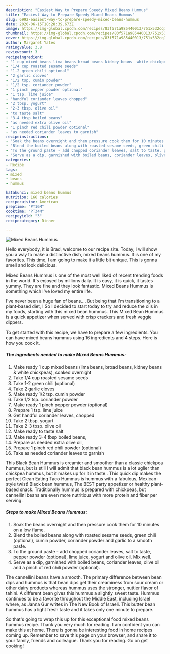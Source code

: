 ```yaml
---
description: "Easiest Way to Prepare Speedy Mixed Beans Hummus"
title: "Easiest Way to Prepare Speedy Mixed Beans Hummus"
slug: 6992-easiest-way-to-prepare-speedy-mixed-beans-hummus
date: 2020-06-15T18:28:39.673Z
image: https://img-global.cpcdn.com/recipes/83f571a985440013/751x532cq70/mixed-beans-hummus-recipe-main-photo.jpg
thumbnail: https://img-global.cpcdn.com/recipes/83f571a985440013/751x532cq70/mixed-beans-hummus-recipe-main-photo.jpg
cover: https://img-global.cpcdn.com/recipes/83f571a985440013/751x532cq70/mixed-beans-hummus-recipe-main-photo.jpg
author: Margaret Yates
ratingvalue: 3.8
reviewcount: 3
recipeingredient:
- "1 cup mixed beans lima beans broad beans kidney beans  white chickpeas soaked overnight"
- "1/4 cup roasted sesame seeds"
- "1-2 green chili optional"
- "2 garlic cloves"
- "1/2 tsp. cumin powder"
- "1/2 tsp. coriander powder"
- "1 pinch pepper powder optional"
- "1 tsp. lime juice"
- "handful coriander leaves chopped"
- "2 tbsp. yogurt"
- "2-3 tbsp. olive oil"
- "to taste salt"
- "3-4 tbsp boiled beans"
- "as needed extra olive oil"
- "1 pinch red chili powder optional"
- "as needed coriander leaves to garnish"
recipeinstructions:
- "Soak the beans overnight and then pressure cook them for 10 minutes on a low flame."
- "Blend the boiled beans along with roasted sesame seeds, green chili (optional), cumin powder, coriander powder and garlic to a smooth paste."
- "To the ground paste - add chopped coriander leaves, salt to taste, pepper powder (optional), lime juice, yogurt and olive oil. Mix well."
- "Serve as a dip, garnished with boiled beans, coriander leaves, olive oil and a pinch of red chili powder (optional)."
categories:
- Recipe
tags:
- mixed
- beans
- hummus

katakunci: mixed beans hummus 
nutrition: 166 calories
recipecuisine: American
preptime: "PT16M"
cooktime: "PT34M"
recipeyield: "3"
recipecategory: Dinner

---
```



![Mixed Beans Hummus](https://img-global.cpcdn.com/recipes/83f571a985440013/751x532cq70/mixed-beans-hummus-recipe-main-photo.jpg)

Hello everybody, it is Brad, welcome to our recipe site. Today, I will show you a way to make a distinctive dish, mixed beans hummus. It is one of my favorites. This time, I am going to make it a little bit unique. This is gonna smell and look delicious.

Mixed Beans Hummus is one of the most well liked of recent trending foods in the world. It's enjoyed by millions daily. It is easy, it is quick, it tastes yummy. They are fine and they look fantastic. Mixed Beans Hummus is something which I've loved my entire life.

I&#39;ve never been a huge fan of beans…. But being that I&#39;m transitioning to a plant-based diet, I So I decided to start today to try and reduce the oils in my foods, starting with this mixed bean hummus. This Mixed Bean Hummus is a quick appetizer when served with crisp crackers and fresh veggie dippers.


To get started with this recipe, we have to prepare a few ingredients. You can have mixed beans hummus using 16 ingredients and 4 steps. Here is how you cook it.

<!--inarticleads1-->

##### The ingredients needed to make Mixed Beans Hummus:

1. Make ready 1 cup mixed beans (lima beans, broad beans, kidney beans &amp; white chickpeas), soaked overnight
1. Take 1/4 cup roasted sesame seeds
1. Take 1-2 green chili (optional)
1. Take 2 garlic cloves
1. Make ready 1/2 tsp. cumin powder
1. Take 1/2 tsp. coriander powder
1. Make ready 1 pinch pepper powder (optional)
1. Prepare 1 tsp. lime juice
1. Get handful coriander leaves, chopped
1. Take 2 tbsp. yogurt
1. Take 2-3 tbsp. olive oil
1. Make ready to taste salt
1. Make ready 3-4 tbsp boiled beans,
1. Prepare as needed extra olive oil,
1. Prepare 1 pinch red chili powder (optional)
1. Take as needed coriander leaves to garnish


This Black Bean Hummus is creamier and smoother than a classic chickpea hummus, but is still I will admit that black bean hummus is a lot uglier than chickpea hummus, but it makes up for it in taste.. This quick dip makes the perfect Clean Eating Taco Hummus is hummus with a fabulous, Mexican-style twist! Black bean hummus, The BEST party appetizer or healthy plant-based snack. Traditionally hummus is prepared with chickpeas, but cannellini beans are even more nutritious with more protein and fiber per serving. 

<!--inarticleads2-->

##### Steps to make Mixed Beans Hummus:

1. Soak the beans overnight and then pressure cook them for 10 minutes on a low flame.
1. Blend the boiled beans along with roasted sesame seeds, green chili (optional), cumin powder, coriander powder and garlic to a smooth paste.
1. To the ground paste - add chopped coriander leaves, salt to taste, pepper powder (optional), lime juice, yogurt and olive oil. Mix well.
1. Serve as a dip, garnished with boiled beans, coriander leaves, olive oil and a pinch of red chili powder (optional).


The cannellini beans have a smooth. The primary difference between bean dips and hummus is that bean dips get their creaminess from sour cream or other dairy products whereas hummus uses the stronger, nuttier flavor of tahini. A different bean gives this hummus a slightly sweet taste. Hummus continues to be a favorite throughout the Middle East, including Israel where, as Janna Gur writes in The New Book of Israeli. This butter bean hummus has a light fresh taste and it takes only one minute to prepare. 

So that's going to wrap this up for this exceptional food mixed beans hummus recipe. Thank you very much for reading. I am confident you can make this at home. There is gonna be interesting food in home recipes coming up. Remember to save this page on your browser, and share it to your family, friends and colleague. Thank you for reading. Go on get cooking!
